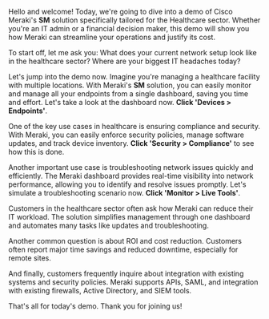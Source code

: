 Hello and welcome! Today, we're going to dive into a demo of Cisco Meraki's **SM** solution specifically tailored for the Healthcare sector. Whether you're an IT admin or a financial decision maker, this demo will show you how Meraki can streamline your operations and justify its cost.

To start off, let me ask you: What does your current network setup look like in the healthcare sector? Where are your biggest IT headaches today?

Let's jump into the demo now. Imagine you're managing a healthcare facility with multiple locations. With Meraki's **SM** solution, you can easily monitor and manage all your endpoints from a single dashboard, saving you time and effort. Let's take a look at the dashboard now. **Click 'Devices > Endpoints'**.

One of the key use cases in healthcare is ensuring compliance and security. With Meraki, you can easily enforce security policies, manage software updates, and track device inventory. **Click 'Security > Compliance'** to see how this is done.

Another important use case is troubleshooting network issues quickly and efficiently. The Meraki dashboard provides real-time visibility into network performance, allowing you to identify and resolve issues promptly. Let's simulate a troubleshooting scenario now. **Click 'Monitor > Live Tools'**.

Customers in the healthcare sector often ask how Meraki can reduce their IT workload. The solution simplifies management through one dashboard and automates many tasks like updates and troubleshooting.

Another common question is about ROI and cost reduction. Customers often report major time savings and reduced downtime, especially for remote sites.

And finally, customers frequently inquire about integration with existing systems and security policies. Meraki supports APIs, SAML, and integration with existing firewalls, Active Directory, and SIEM tools.

That's all for today's demo. Thank you for joining us!